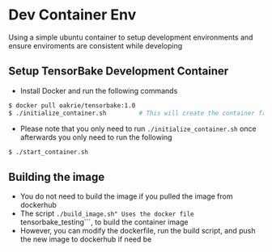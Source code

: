 # Dev Container Env

Using a simple ubuntu container to setup development environments and 
ensure enviroments are consistent while developing

## Setup TensorBake Development Container

-  Install Docker and run the following commands
```bash
$ docker pull oakrie/tensorbake:1.0
$ ./initialize_container.sh         # This will create the container from the image and boot it up for the first time
```

- Please note that you only need to run ```./initialize_container.sh``` once afterwards you 
only need to run the following

```bash
$ ./start_container.sh
``` 

## Building the image

- You do not need to build the image if you pulled the image from dockerhub
- The script ```./build_image.sh" Uses the docker file ```tensorbake_testing```, to build the container image
- However, you can modify the dockerfile, run the build script, and push the new image to dockerhub if need be

